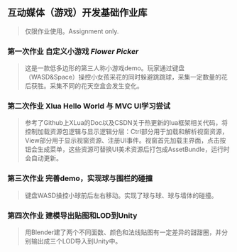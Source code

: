 ## 互动媒体（游戏）开发基础作业库
>仅限作业使用。Assignment only.
### 第一次作业 自定义小游戏 *Flower Picker*
>这是一款低多边形的第三人称小游戏demo。玩家通过键盘（WASD&Space）操控小女孩采花的同时躲避跳跳球，采集一定数量的花后获胜。采集不同的花天空盒会发生变化。
### 第二次作业 Xlua Hello World 与 MVC UI学习尝试
>参考了Github上XLua的Doc以及CSDN关于热更新的lua框架相关代码，将控制加载资源包逻辑与显示逻辑分层：Ctrl部分用于加载和解析视窗资源，View部分用于显示视窗资源、注册UI事件。视窗首先加载主界面，点击按钮会生成菜单，这些资源可替换UI美术资源后打包成AssetBundle，运行时会自动更新。
### 第三次作业 完善demo，实现球与围栏的碰撞
>键盘WASD操控小球前后左右移动。实现了球与球、球与墙体的碰撞。
### 第四次作业 建模导出贴图和LOD到Unity
>用Blender建了两个不同面数、颜色和法线贴图有一定差异的甜甜圈，并分别输出成三个LOD导入到Unity中。
